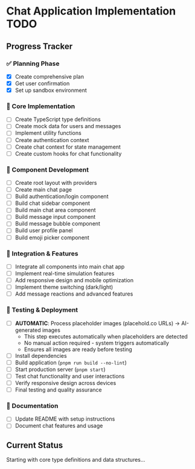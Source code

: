 # Chat Application Implementation TODO

## Progress Tracker

### ✅ Planning Phase
- [x] Create comprehensive plan
- [x] Get user confirmation
- [x] Set up sandbox environment

### 🔄 Core Implementation
- [ ] Create TypeScript type definitions
- [ ] Create mock data for users and messages
- [ ] Implement utility functions
- [ ] Create authentication context
- [ ] Create chat context for state management
- [ ] Create custom hooks for chat functionality

### 🔄 Component Development
- [ ] Create root layout with providers
- [ ] Create main chat page
- [ ] Build authentication/login component
- [ ] Build chat sidebar component
- [ ] Build main chat area component
- [ ] Build message input component
- [ ] Build message bubble component
- [ ] Build user profile panel
- [ ] Build emoji picker component

### 🔄 Integration & Features
- [ ] Integrate all components into main chat app
- [ ] Implement real-time simulation features
- [ ] Add responsive design and mobile optimization
- [ ] Implement theme switching (dark/light)
- [ ] Add message reactions and advanced features

### 🔄 Testing & Deployment
- [ ] **AUTOMATIC**: Process placeholder images (placehold.co URLs) → AI-generated images
  - This step executes automatically when placeholders are detected
  - No manual action required - system triggers automatically
  - Ensures all images are ready before testing
- [ ] Install dependencies
- [ ] Build application (`pnpm run build --no-lint`)
- [ ] Start production server (`pnpm start`)
- [ ] Test chat functionality and user interactions
- [ ] Verify responsive design across devices
- [ ] Final testing and quality assurance

### 🔄 Documentation
- [ ] Update README with setup instructions
- [ ] Document chat features and usage

## Current Status
Starting with core type definitions and data structures...